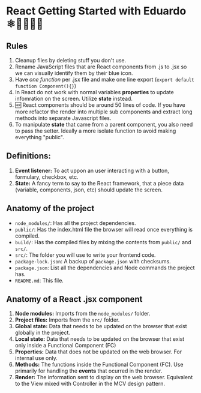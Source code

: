 # React Getting Started with Eduardo ⚛️🚀🧔🏻‍♂️

## Rules

1. Cleanup files by deleting stuff you don't use.
1. Rename JavaScript files that are React components from .js to .jsx so we can visually identify them by their blue icon.
1. Have _one function_ per .jsx file and make one line export (`export default function Component(){}`)
1. In React do not work with normal variables **properties** to update infomration on the screen. Utilize **state** instead.
1. 🆕 React components should be around 50 lines of code. If you have more refactor the render into multiple sub components and extract long methods into separate Javascript files.
1. To manipulate **state** that came from a parent component, you also need to pass the setter. Ideally a more isolate function to avoid making everything "public".

## Definitions:

1. **Event listener:** To act uppon an user interacting with a button, formulary, checkbox, etc.
2. **State:** A fancy term to say to the React framework, that a piece data (variable, components, json, etc) should update the screen.

## Anatomy of the project

- `node_modules/`: Has all the project dependencies.
- `public/`: Has the index.html file the browser will read once everything is compiled.
- `build/`: Has the compiled files by mixing the contents from `public/` and `src/`.
- `src/`: The folder you will use to write your frontend code.
- `package-lock.json`: A backup of `package.json` with checksums.
- `package.json`: List all the dependencies and Node commands the project has.
- `README.md`: This file.

## Anatomy of a React .jsx component

1. **Node modules:** Imports from the `node_modules/` folder.
1. **Project files:** Imports from the `src/` folder.
1. **Global state:** Data that needs to be updated on the browser that exist globally in the project.
1. **Local state:** Data that needs to be updated on the browser that exist only inside a Functional Component (FC)
1. **Properties:** Data that does not be updated on the web browser. For internal use only.
1. **Methods:** The functions inside the Functional Component (FC). Use primarily for handling the **events** that ocurred in the render.
1. **Render:** The information sent to display on the web browser. Equivalent to the View mixed with Controller in the MCV design pattern.
